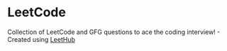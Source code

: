 # LeetCode
Collection of LeetCode and GFG questions to ace the coding interview! - Created using [LeetHub](https://github.com/QasimWani/LeetHub)

